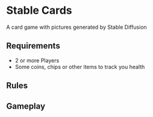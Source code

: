 # Stable Cards
A card game with pictures generated by Stable Diffusion

## Requirements

- 2 or more Players
- Some coins, chips or other items to track you health

## Rules

## Gameplay
